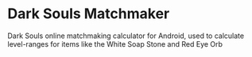 Dark Souls Matchmaker
=====================

Dark Souls online matchmaking calculator for Android, used to calculate level-ranges
for items like the White Soap Stone and Red Eye Orb
